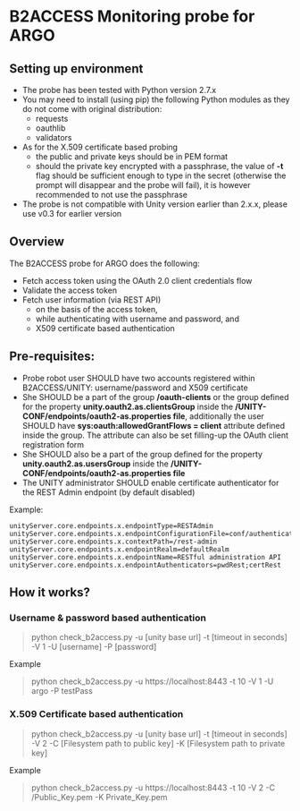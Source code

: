 # B2ACCESS Monitoring probe for ARGO

## Setting up environment
- The probe has been tested with Python version 2.7.x
- You may need to install (using pip) the following Python modules as they do not come with original distribution:
	- requests
	- oauthlib
	- validators
- As for the X.509 certificate based probing
	- the public and private keys should be in PEM format
	- should the private key encrypted with a passphrase, the value of **-t** flag should be sufficient enough to type in the secret (otherwise the prompt will disappear and the probe will fail), it is however recommended to not use the passphrase
- The probe is not compatible with Unity version earlier than 2.x.x, please use v0.3 for earlier version

## Overview
The B2ACCESS probe for ARGO does the following:

- Fetch access token using the OAuth 2.0 client credentials flow
- Validate the access token
- Fetch user information (via REST API)
  - on the basis of the access token,
  - while authenticating with username and password, and
  - X509 certificate based authentication

## Pre-requisites:

- Probe robot user SHOULD have two accounts registered within B2ACCESS/UNITY: username/password and X509 certificate
- She SHOULD be a part of the group **/oauth-clients** or the group defined for the property **unity.oauth2.as.clientsGroup** inside the **/UNITY-CONF/endpoints/oauth2-as.properties file**, additionally the user SHOULD have **sys:oauth:allowedGrantFlows = client** attribute defined inside the group. The attribute can also be set filling-up the OAuth client registration form
- She SHOULD also be a part of the group defined for the property **unity.oauth2.as.usersGroup** inside the **/UNITY-CONF/endpoints/oauth2-as.properties file**
- The UNITY administrator SHOULD enable certificate authenticator for the REST Admin endpoint (by default disabled) 

Example:
```
unityServer.core.endpoints.x.endpointType=RESTAdmin
unityServer.core.endpoints.x.endpointConfigurationFile=conf/authenticators/empty.json
unityServer.core.endpoints.x.contextPath=/rest-admin
unityServer.core.endpoints.x.endpointRealm=defaultRealm
unityServer.core.endpoints.x.endpointName=RESTful administration API
unityServer.core.endpoints.x.endpointAuthenticators=pwdRest;certRest
```

## How it works?

### Username & password based authentication

> python check_b2access.py -u [unity base url] -t [timeout in seconds] -V 1 -U [username] -P [password]

Example

> python check_b2access.py -u https://localhost:8443 -t 10 -V 1 -U argo -P testPass

### X.509 Certificate based authentication

> python check_b2access.py -u [unity base url] -t [timeout in seconds] -V 2 -C [Filesystem path to public key] -K [Filesystem path to private key]

Example

> python check_b2access.py -u https://localhost:8443 -t 10 -V 2 -C /Public_Key.pem -K Private_Key.pem


